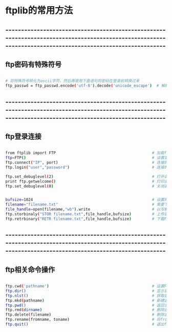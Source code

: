# ftplib的常用方法


##  ---------------------------------------------------------------------------------------------------------------------------------------------------------
## ftp密码有特殊符号
```sh

# 将特殊符号转化为ascii字符，然后再使用下面语句将密码在登录前转换过来
ftp_passwd = ftp_passwd.encode('utf-8').decode('unicode_escape')  # 解码密码

```


##  ---------------------------------------------------------------------------------------------------------------------------------------------------------
## ftp登录连接

```sh

from ftplib import FTP                                          # 加载ftp模块
ftp=FTP()                                                       # 设置变量
ftp.connect("IP", port)                                         # 连接的ftp sever和端口
ftp.login("user","password")                                    # 连接的用户名，密码

ftp.set_debuglevel(2)                                           # 打开调试级别2，显示详细信息
print ftp.getwelcome()                                          # 打印出欢迎信息
ftp.set_debuglevel(0)                                           # 关闭调试模式


bufsize=1024                                                    # 设置的缓冲区大小
filename="filename.txt"                                         # 需要下载的文件
file_handle=open(filename,"wb").write                           # 以写模式在本地打开文件
ftp.storbinaly("STOR filename.txt",file_handle,bufsize)         # 上传目标文件
ftp.retrbinary("RETR filename.txt",file_handle,bufsize)         # 下载FTP文件

```


##  ---------------------------------------------------------------------------------------------------------------------------------------------------------
## ftp相关命令操作

```sh

ftp.cwd('pathname')                                             # 设置FTP当前操作的路径
ftp.dir()                                                       # 显示目录下所有目录信息
ftp.nlst()                                                      # 获取目录下的文件
ftp.mkd(pathname)                                               # 新建远程目录
ftp.pwd()                                                       # 返回当前所在位置
ftp.rmd(dirname)                                                # 删除远程目录
ftp.delete(filename)                                            # 删除远程文件
ftp.rename(fromname, toname)                                    # 将fromname修改名称为toname。
ftp.quit()                                                      # 退出ftp

```
